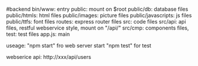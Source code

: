 #backend
bin/www: entry
public: mount on $root
public/db: database files
public/htmls: html files
public/images: picture files
public/javascripts: js files
public/ttfs: font files
routes: express router files
src: code files
src/api: api files, restful webservice style, mount on "/api/"
src/cmp: components files,
test: test files
app.js: main

useage:
    "npm start" fro web server start
    "npm test" for test

webserice api:
http://xxx/api/users
